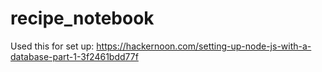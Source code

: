 # recipe_notebook

Used this for set up: https://hackernoon.com/setting-up-node-js-with-a-database-part-1-3f2461bdd77f
